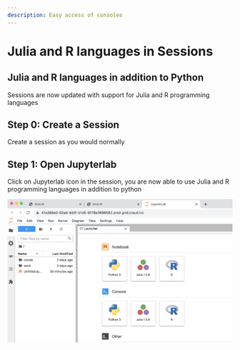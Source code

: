 ```yaml
---
description: Easy access of consoles
---
```


# Julia and R languages in Sessions

## Julia and R languages in addition to Python

Sessions are now updated with support for Julia and R programming languages

## Step 0: Create a Session

Create a session as you would normally

## Step 1: Open Jupyterlab

Click on Jupyterlab icon in the session, you are now able to use Julia and R programming languages in addition to python

![](<../../.gitbook/assets/Screen Shot 2021-06-14 at 4.52.37 PM.png>)
